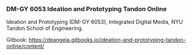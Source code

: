 ### DM-GY 6053 Ideation and Prototyping Tandon Online

Ideation and Prototyping (DM-GY 6053), Integrated Digital Media, NYU Tandon School of Engineering.

Gitbook: https://deangela.gitbooks.io/ideation-and-prototyping-tandon-online/content/